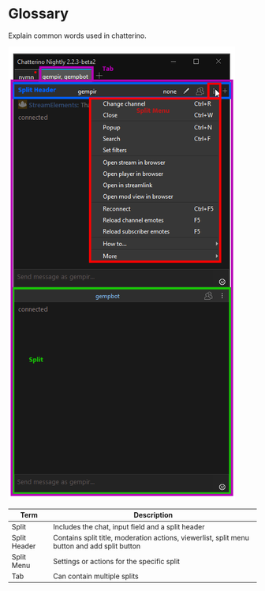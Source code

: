# Glossary

Explain common words used in chatterino.

![overview](images/glossary/overview.png)

|Term|Description|
|-|-|
|Split|Includes the chat, input field and a split header|
|Split Header|Contains split title, moderation actions, viewerlist, split menu button and add split button|
|Split Menu|Settings or actions for the specific split|
|Tab|Can contain multiple splits|
